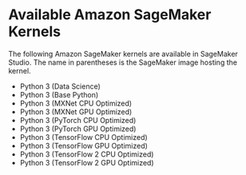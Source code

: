 # Available Amazon SageMaker Kernels<a name="notebooks-available-kernels"></a>

The following Amazon SageMaker kernels are available in SageMaker Studio\. The name in parentheses is the SageMaker image hosting the kernel\.
+ Python 3 \(Data Science\)
+ Python 3 \(Base Python\)
+ Python 3 \(MXNet CPU Optimized\)
+ Python 3 \(MXNet GPU Optimized\)
+ Python 3 \(PyTorch CPU Optimized\)
+ Python 3 \(PyTorch GPU Optimized\)
+ Python 3 \(TensorFlow CPU Optimized\)
+ Python 3 \(TensorFlow GPU Optimized\)
+ Python 3 \(TensorFlow 2 CPU Optimized\)
+ Python 3 \(TensorFlow 2 GPU Optimized\)